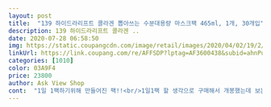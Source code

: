 ```yaml
---
layout: post 
title:  "139 하이드라리프트 콜라겐 뽑아쓰는 수분대용량 마스크팩 465ml, 1개, 30개입" 
description: 139 하이드라리프트 콜라겐 ..
date: 2020-07-28 06:58:50 
img: https://static.coupangcdn.com/image/retail/images/2020/04/02/19/2/9d13d0b5-c1e5-4923-a78f-de46dfc0ec0d.jpg 
linkUrl: https://link.coupang.com/re/AFFSDP?lptag=AF3600438&subid=ahnPublicAsk&pageKey=1258749931&itemId=2259671598&vendorItemId=70504891635&traceid=V0-113-c11586595d1aac80 
categories: [1010] 
color: 03A9F4 
price: 23800 
author: Ask View Shop 
cont:  "1일 1팩하기위해 만들어진 팩!!<br/>1일1팩 할 생각으로 구매해서 개봉했는데 보는 것처럼 크리미한 에센스가 가득 나오더라구요... <br/><br/>1일1팩으로 피부관리 생각하시는 분들은 꼭 구매해서 사용해보세요!<br/>가끔 다른팩들은 끈적거림이 심했는데 이 팩은 끈적이지 않고 촉촉해서 좋아요!<br/>그래도 15분정도까지만 하다가 부모님도 사용해보시더니 좋아서 온가족이 사용중입니다ㅎㅎㅎ<br/>그리고 양쪽 이음매 부분은 일부러 뜯어서 입술팩ㅋㅋㅋ저도 해보았습니다.<br/> 일반 마스크팩에선 느낄 수 없던 장점들이 되게 많네요.<br/> 30매에 이 가격인것도!!! 가성비 가심비 둘다 만족이예요.<br/><br/>그리고 팩 자체에 에센스가 많아서 뽑아 쓰는 팩이라는게 놀랍습니다 ㅎ<br/>다른 팩도 재구매할 생각입니다 ㅎ<br/>마스크 때문에 피부가 많이 예민해져서 요즘처럼 1일1팩해야 할때 강추합니다! ㅎ<br/>마스크때문에 트러블 하나둘 올라오고 얼룩덜룩 건조하다 기름지다 도저히 피부 컨트롤이 힘들어서 일단 피부에 좋다는 1일 1팩 하려고 여기저기 찾아보다 평도 좋고 효과도 좋다해서 한번 구매했는데 이거 물건이네요.<br/>.<br/>!!<br/>매번 한장씩 사서 쓰면 너무 귀찮았는데 물티슈처럼 뽑아서 쓰니까 너무 간편해요 ㅎ<br/>무엇보다 에센스가 출렁일정도로 듬뿍 들어있네요ㅋㅋㅋ엄마랑 같이 써보고 더 사려고 했는데 쓰자마자 다른컬러로 추가주문했어요.<br/> 로켓배송이라 주문하고 다음날 바로 와서 더더욱 만족ㅋㅋㅋ 이제 매일매일 팩하고 관리좀 하려구요ㅠㅜ<br/>사실 후기에 시트 잘 찢어진다 이런게 있어서 감안하고 샀는데 ㅠㅜ 저는 왜 모르겠죠... <br/>? 슥 뽑는데 쫙 펼쳐지면서 뽑히고 이음매 점선컷팅으로 뜯을때도 깔끔하게 뜯기고 좋았어요!!<br/>영양과 주름개선에 좋다고 해서 부모님사용하라고 하시고 저는 다른제품 또 구입해보려구요!<br/>요즘 마스크 때문에 피부 트러블이 일어났었는데 팩을 며칠하니까 다 들어갔어요!!<br/>요즘 마스크 착용으로 인해서 피부관리사 필요하던 때 마스크팩이라도 해볼까하고 구매를 하게되었어요!<br/>요즘처럼 마스크 써서 피부 트러블도 자주 일어나고 화장도 잘 떠서 팩으로 피부 관리해야 할 때 딱입니다 !!<br/>일단 믿고 바르는데 시간이 지나도 마르지않는 것이 계속 하고 싶게 만드는 것 같았어요ㅎㅎㅎ<br/>잔머리가 많은편이라서 헤어라인에 항상 팩이 많이 침범했었는데 이 팩은 헤어라인에는 크게 침범하지도 않고 덤으로 입술까지 팩을 하니까 얼굴 전체가 촉촉해지는 것 같아요 !!  )<br/>" 
---
```

